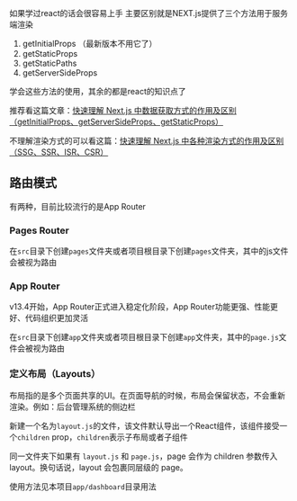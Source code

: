 如果学过react的话会很容易上手
主要区别就是NEXT.js提供了三个方法用于服务端渲染

1. getInitialProps （最新版本不用它了）
2. getStaticProps
3. getStaticPaths
4. getServerSideProps

学会这些方法的使用，其余的都是react的知识点了

推荐看这篇文章：[快速理解 Next.js 中数据获取方式的作用及区别（getInitialProps、getServerSideProps、getStaticProps）](https://www.pipipi.net/20406.html)

不理解渲染方式的可以看这篇：[快速理解 Next.js 中各种渲染方式的作用及区别（SSG、SSR、ISR、CSR）](https://juejin.cn/post/7213653429415559223)

## 路由模式

有两种，目前比较流行的是App Router

### Pages Router

在`src`目录下创建`pages`文件夹或者项目根目录下创建`pages`文件夹，其中的js文件会被视为路由

### App Router

v13.4开始，App Router正式进入稳定化阶段，App Router功能更强、性能更好、代码组织更加灵活

在`src`目录下创建`app`文件夹或者项目根目录下创建`app`文件夹，其中的`page.js`文件会被视为路由

### 定义布局（Layouts）

布局指的是多个页面共享的UI。在页面导航的时候，布局会保留状态，不会重新渲染。例如：后台管理系统的侧边栏

新建一个名为`layout.js`的文件，该文件默认导出一个React组件，该组件接受一个`children` prop，`children`表示子布局或者子组件

同一文件夹下如果有 `layout.js` 和 `page.js`，page 会作为 children 参数传入 layout。换句话说，layout 会包裹同层级的 page。

使用方法见本项目`app/dashboard`目录用法
